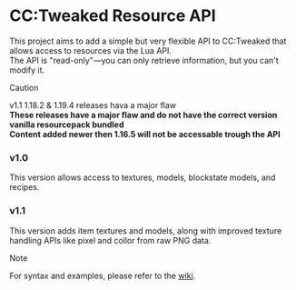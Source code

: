 # CC:Tweaked Resource API

This project aims to add a simple but very flexible API to CC:Tweaked that allows access to resources via the Lua API.  
The API is "read-only"—you can only retrieve information, but you can't modify it.

> [!CAUTION]
> v1.1 1.18.2 & 1.19.4 releases hava a major flaw  
> **These releases have a major flaw and do not have the correct version vanilla resourcepack bundled  
> Content added newer then 1.16.5 will not be accessable trough the API**

### v1.0 
This version allows access to textures, models, blockstate models, and recipes.

### v1.1
This version adds item textures and models, along with improved texture handling APIs like pixel and collor from raw PNG data.

> [!NOTE]
> For syntax and examples, please refer to the [wiki](https://github.com/FireDragon91245/CCT-Resource-API/wiki).
